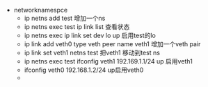 - networknamespce
  - ip netns add test 增加一个ns
  - ip netns exec test ip link list 查看状态
  - ip netns exec ip link set dev lo up 启用test的lo
  - ip link add veth0 type veth peer name veth1 增加一个veth pair
  - ip link set veth1 netns test 把veth1 移动到test ns
  - ip netns exec test ifconfig veth1 192.169.1.1/24 up 启用veth1
  - ifconfig veth0 192.168.1.2/24 up启用veth0
  - 
